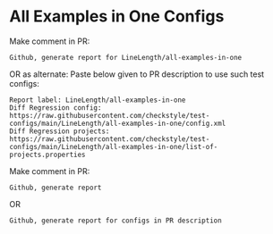 # All Examples in One Configs
Make comment in PR:
```
Github, generate report for LineLength/all-examples-in-one
```
OR as alternate:
Paste below given to PR description to use such test configs:
```
Report label: LineLength/all-examples-in-one
Diff Regression config: https://raw.githubusercontent.com/checkstyle/test-configs/main/LineLength/all-examples-in-one/config.xml
Diff Regression projects: https://raw.githubusercontent.com/checkstyle/test-configs/main/LineLength/all-examples-in-one/list-of-projects.properties
```
Make comment in PR:
```
Github, generate report
```
OR
```
Github, generate report for configs in PR description
```
